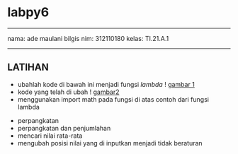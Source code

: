 # labpy6
__________________________
nama: ade maulani bilgis
nim: 312110180
kelas: TI.21.A.1
__________________________

## LATIHAN
- ubahlah kode di bawah ini menjadi fungsi _lambda_
 ! [gambar 1](ss/ss.png)
 - kode yang telah di ubah
 ! [gambar2](ss/ss1.png)
 - menggunakan import math pada fungsi
 di atas contoh dari fungsi lambda
 * perpangkatan
 * perpangkatan dan penjumlahan
 * mencari nilai rata-rata
 * mengubah posisi nilai yang di inputkan menjadi tidak beraturan